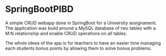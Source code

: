 # SpringBootPIBD
A simple CRUD webapp done in SpringBoot for a University assignament. 
The application was build around a MySQL database of two tables with a M:N relationship and enable CRUD operations on all tables.

The whole ideea of the app is for teachers to have an easier time managing each students bonus points by allowing them to solve bonus problems.
